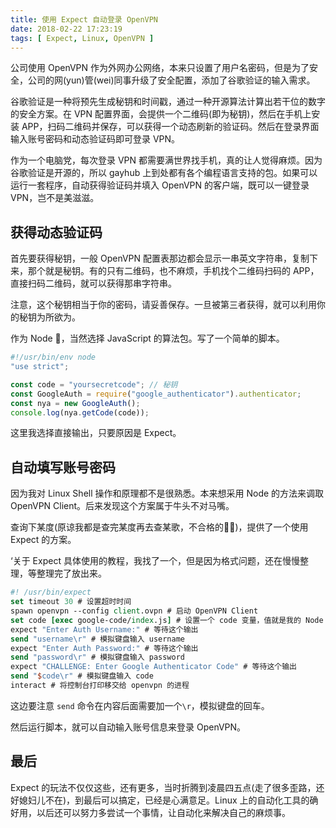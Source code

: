```yaml
---
title: 使用 Expect 自动登录 OpenVPN
date: 2018-02-22 17:23:19
tags: [ Expect, Linux, OpenVPN ]
---
```


公司使用 OpenVPN 作为外网办公网络，本来只设置了用户名密码，但是为了安全，公司的网(yun)管(wei)同事升级了安全配置，添加了谷歌验证的输入需求。



谷歌验证是一种将预先生成秘钥和时间戳，通过一种开源算法计算出若干位的数字的安全方案。在 VPN 配置界面，会提供一个二维码(即为秘钥)，然后在手机上安装 APP，扫码二维码并保存，可以获得一个动态刷新的验证码。然后在登录界面输入账号密码和动态验证码即可登录 VPN。



作为一个电脑党，每次登录 VPN 都需要满世界找手机，真的让人觉得麻烦。因为谷歌验证是开源的，所以 gayhub 上到处都有各个编程语言支持的包。如果可以运行一套程序，自动获得验证码并填入 OpenVPN 的客户端，既可以一键登录 VPN，岂不是美滋滋。



## 获得动态验证码

首先要获得秘钥，一般 OpenVPN 配置表那边都会显示一串英文字符串，复制下来，那个就是秘钥。有的只有二维码，也不麻烦，手机找个二维码扫码的 APP，直接扫码二维码，就可以获得那串字符串。

注意，这个秘钥相当于你的密码，请妥善保存。一旦被第三者获得，就可以利用你的秘钥为所欲为。

作为 Node 🐶，当然选择 JavaScript 的算法包。写了一个简单的脚本。

```javascript
#!/usr/bin/env node
"use strict";

const code = "yoursecretcode"; // 秘钥
const GoogleAuth = require("google_authenticator").authenticator;
const nya = new GoogleAuth();
console.log(nya.getCode(code));
```

这里我选择直接输出，只要原因是 Expect。



## 自动填写账号密码

因为我对 Linux Shell 操作和原理都不是很熟悉。本来想采用 Node 的方法来调取 OpenVPN Client。后来发现这个方案属于牛头不对马嘴。

查询下某度(原谅我都是查完某度再去查某歌，不合格的👨‍💻‍)，提供了一个使用 Expect 的方案。

‘关于 Expect 具体使用的教程，我找了一个，但是因为格式问题，还在慢慢整理，等整理完了放出来。

```tcl
#! /usr/bin/expect
set timeout 30 # 设置超时时间
spawn openvpn --config client.ovpn # 启动 OpenVPN Client
set code [exec google-code/index.js] # 设置一个 code 变量，值就是我的 Node 脚本输出的值
expect "Enter Auth Username:" # 等待这个输出
send "username\r" # 模拟键盘输入 username
expect "Enter Auth Password:" # 等待这个输出
send "password\r" # 模拟键盘输入 password
expect "CHALLENGE: Enter Google Authenticator Code" # 等待这个输出
send "$code\r" # 模拟键盘输入 code 
interact # 将控制台打印移交给 openvpn 的进程
```

这边要注意 `send` 命令在内容后面需要加一个`\r`，模拟键盘的回车。

然后运行脚本，就可以自动输入账号信息来登录 OpenVPN。



## 最后 

Expect 的玩法不仅仅这些，还有更多，当时折腾到凌晨四五点(走了很多歪路，还好媳妇儿不在)，到最后可以搞定，已经是心满意足。Linux 上的自动化工具的确好用，以后还可以努力多尝试一个事情，让自动化来解决自己的麻烦事。